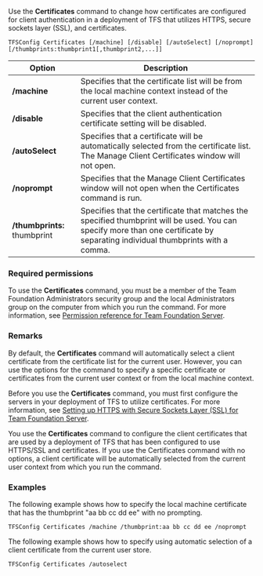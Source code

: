 Use the **Certificates** command to change how certificates are configured for client authentication in a deployment
of TFS that utilizes HTTPS, secure sockets layer (SSL), and certificates.

	TFSConfig Certificates [/machine] [/disable] [/autoSelect] [/noprompt] [/thumbprints:thumbprint1[,thumbprint2,...]]

<table>
	<thead>
		<tr>
			<th>Option</th>
			<th>Description</th>
		</tr>
	</thead>
	<tbody>
		<tr>
			<td><strong>/machine</strong></td>
			<td>Specifies that the certificate list will be from the local machine context instead of the current user context.</td>
		</tr>
		<tr>
			<td><strong>/disable</strong></td>
			<td>Specifies that the client authentication certificate setting will be disabled.</td>
		</tr>
		<tr>
			<td><strong>/autoSelect</strong></td>
			<td>Specifies that a certificate will be automatically selected from the certificate list. The Manage Client Certificates window will not open.</td>
		</tr>
		<tr>
			<td><strong>/noprompt</strong></td>
			<td>Specifies that the Manage Client Certificates window will not open when the Certificates command is run.</td>
		</tr>
		<tr>
			<td><strong>/thumbprints:</strong> thumbprint</td>
			<td>Specifies that the certificate that matches the specified thumbprint will be used. You can specify more than one certificate by separating individual thumbprints with a comma.</td>
		</tr>
	</tbody>
</table>

### Required permissions

To use the **Certificates** command, you must be a member of the Team Foundation Administrators security group
and the local Administrators group on the computer from which you run the command.
For more information, see [Permission reference for Team Foundation Server](../../../security/permissions.md).

### Remarks

By default, the **Certificates** command will automatically select a client certificate from the certificate list for the current user.
However, you can use the options for the command to specify a specific certificate or certificates from the current user context or from the local machine context.

Before you use the **Certificates** command, you must first configure the servers in your deployment of TFS to utilize certificates.
For more information, see [Setting up HTTPS with Secure Sockets Layer (SSL)  for Team Foundation Server](https://msdn.microsoft.com/library/27540d50-ac8a-46e1-a98e-baee43ed98a3).

You use the **Certificates** command to configure the client certificates that are used by a deployment of TFS that has been configured to use HTTPS/SSL and certificates.
If you use the Certificates command with no options, a client certificate will be automatically selected from the current user context from which you run the command.

### Examples

The following example shows how to specify the local machine certificate that has the thumbprint "aa bb cc dd ee" with no prompting.

    TFSConfig Certificates /machine /thumbprint:aa bb cc dd ee /noprompt

The following example shows how to specify using automatic selection of a client certificate from the current user store.

    TFSConfig Certificates /autoselect